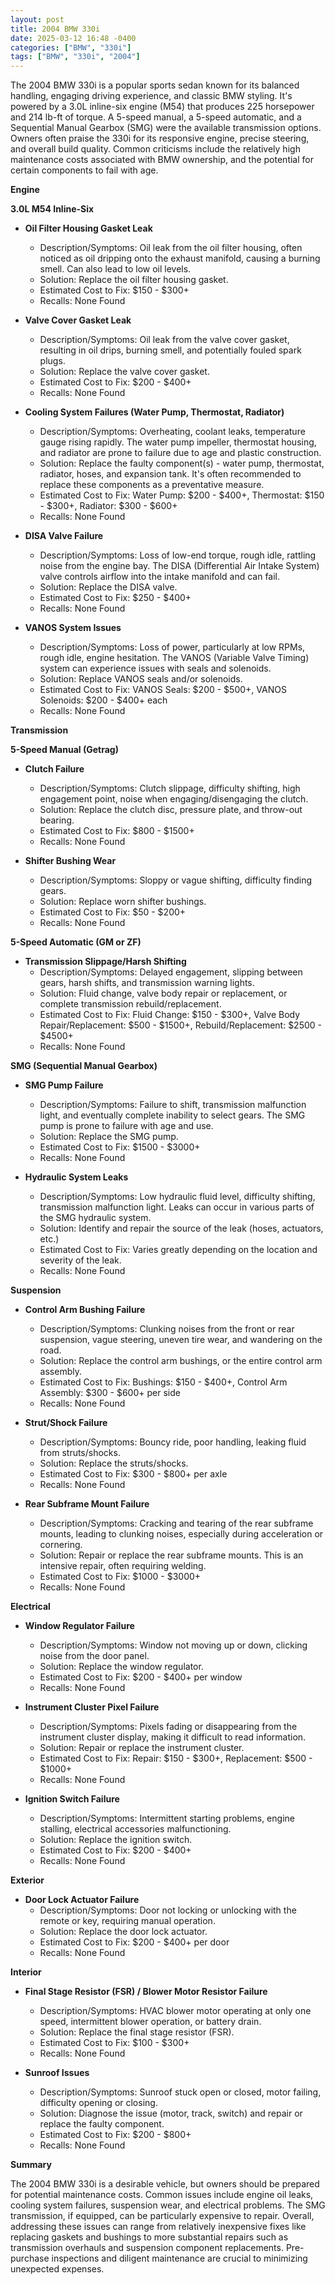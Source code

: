 ```yaml
---
layout: post
title: 2004 BMW 330i
date: 2025-03-12 16:48 -0400
categories: ["BMW", "330i"]
tags: ["BMW", "330i", "2004"]
---
```

The 2004 BMW 330i is a popular sports sedan known for its balanced handling, engaging driving experience, and classic BMW styling. It's powered by a 3.0L inline-six engine (M54) that produces 225 horsepower and 214 lb-ft of torque. A 5-speed manual, a 5-speed automatic, and a Sequential Manual Gearbox (SMG) were the available transmission options. Owners often praise the 330i for its responsive engine, precise steering, and overall build quality. Common criticisms include the relatively high maintenance costs associated with BMW ownership, and the potential for certain components to fail with age.

**Engine**

**3.0L M54 Inline-Six**

*   **Oil Filter Housing Gasket Leak**
    *   Description/Symptoms: Oil leak from the oil filter housing, often noticed as oil dripping onto the exhaust manifold, causing a burning smell. Can also lead to low oil levels.
    *   Solution: Replace the oil filter housing gasket.
    *   Estimated Cost to Fix: $150 - $300+
    *   Recalls: None Found

*   **Valve Cover Gasket Leak**
    *   Description/Symptoms: Oil leak from the valve cover gasket, resulting in oil drips, burning smell, and potentially fouled spark plugs.
    *   Solution: Replace the valve cover gasket.
    *   Estimated Cost to Fix: $200 - $400+
    *   Recalls: None Found

*   **Cooling System Failures (Water Pump, Thermostat, Radiator)**
    *   Description/Symptoms: Overheating, coolant leaks, temperature gauge rising rapidly. The water pump impeller, thermostat housing, and radiator are prone to failure due to age and plastic construction.
    *   Solution: Replace the faulty component(s) - water pump, thermostat, radiator, hoses, and expansion tank. It's often recommended to replace these components as a preventative measure.
    *   Estimated Cost to Fix: Water Pump: $200 - $400+, Thermostat: $150 - $300+, Radiator: $300 - $600+
    *   Recalls: None Found

*   **DISA Valve Failure**
    *   Description/Symptoms: Loss of low-end torque, rough idle, rattling noise from the engine bay. The DISA (Differential Air Intake System) valve controls airflow into the intake manifold and can fail.
    *   Solution: Replace the DISA valve.
    *   Estimated Cost to Fix: $250 - $400+
    *   Recalls: None Found

*   **VANOS System Issues**
    *   Description/Symptoms: Loss of power, particularly at low RPMs, rough idle, engine hesitation. The VANOS (Variable Valve Timing) system can experience issues with seals and solenoids.
    *   Solution: Replace VANOS seals and/or solenoids.
    *   Estimated Cost to Fix: VANOS Seals: $200 - $500+, VANOS Solenoids: $200 - $400+ each
    *   Recalls: None Found

**Transmission**

**5-Speed Manual (Getrag)**

*   **Clutch Failure**
    *   Description/Symptoms: Clutch slippage, difficulty shifting, high engagement point, noise when engaging/disengaging the clutch.
    *   Solution: Replace the clutch disc, pressure plate, and throw-out bearing.
    *   Estimated Cost to Fix: $800 - $1500+
    *   Recalls: None Found

*   **Shifter Bushing Wear**
    *   Description/Symptoms: Sloppy or vague shifting, difficulty finding gears.
    *   Solution: Replace worn shifter bushings.
    *   Estimated Cost to Fix: $50 - $200+
    *   Recalls: None Found

**5-Speed Automatic (GM or ZF)**

*   **Transmission Slippage/Harsh Shifting**
    *   Description/Symptoms: Delayed engagement, slipping between gears, harsh shifts, and transmission warning lights.
    *   Solution: Fluid change, valve body repair or replacement, or complete transmission rebuild/replacement.
    *   Estimated Cost to Fix: Fluid Change: $150 - $300+, Valve Body Repair/Replacement: $500 - $1500+, Rebuild/Replacement: $2500 - $4500+
    *   Recalls: None Found

**SMG (Sequential Manual Gearbox)**

*   **SMG Pump Failure**
    *   Description/Symptoms: Failure to shift, transmission malfunction light, and eventually complete inability to select gears. The SMG pump is prone to failure with age and use.
    *   Solution: Replace the SMG pump.
    *   Estimated Cost to Fix: $1500 - $3000+
    *   Recalls: None Found

*   **Hydraulic System Leaks**
    *   Description/Symptoms: Low hydraulic fluid level, difficulty shifting, transmission malfunction light. Leaks can occur in various parts of the SMG hydraulic system.
    *   Solution: Identify and repair the source of the leak (hoses, actuators, etc.)
    *   Estimated Cost to Fix: Varies greatly depending on the location and severity of the leak.
    *   Recalls: None Found

**Suspension**

*   **Control Arm Bushing Failure**
    *   Description/Symptoms: Clunking noises from the front or rear suspension, vague steering, uneven tire wear, and wandering on the road.
    *   Solution: Replace the control arm bushings, or the entire control arm assembly.
    *   Estimated Cost to Fix: Bushings: $150 - $400+, Control Arm Assembly: $300 - $600+ per side
    *   Recalls: None Found

*   **Strut/Shock Failure**
    *   Description/Symptoms: Bouncy ride, poor handling, leaking fluid from struts/shocks.
    *   Solution: Replace the struts/shocks.
    *   Estimated Cost to Fix: $300 - $800+ per axle
    *   Recalls: None Found

*   **Rear Subframe Mount Failure**
    *   Description/Symptoms: Cracking and tearing of the rear subframe mounts, leading to clunking noises, especially during acceleration or cornering.
    *   Solution: Repair or replace the rear subframe mounts. This is an intensive repair, often requiring welding.
    *   Estimated Cost to Fix: $1000 - $3000+
    *   Recalls: None Found

**Electrical**

*   **Window Regulator Failure**
    *   Description/Symptoms: Window not moving up or down, clicking noise from the door panel.
    *   Solution: Replace the window regulator.
    *   Estimated Cost to Fix: $200 - $400+ per window
    *   Recalls: None Found

*   **Instrument Cluster Pixel Failure**
    *   Description/Symptoms: Pixels fading or disappearing from the instrument cluster display, making it difficult to read information.
    *   Solution: Repair or replace the instrument cluster.
    *   Estimated Cost to Fix: Repair: $150 - $300+, Replacement: $500 - $1000+
    *   Recalls: None Found

*   **Ignition Switch Failure**
    *   Description/Symptoms: Intermittent starting problems, engine stalling, electrical accessories malfunctioning.
    *   Solution: Replace the ignition switch.
    *   Estimated Cost to Fix: $200 - $400+
    *   Recalls: None Found

**Exterior**

*   **Door Lock Actuator Failure**
    *   Description/Symptoms: Door not locking or unlocking with the remote or key, requiring manual operation.
    *   Solution: Replace the door lock actuator.
    *   Estimated Cost to Fix: $200 - $400+ per door
    *   Recalls: None Found

**Interior**

*   **Final Stage Resistor (FSR) / Blower Motor Resistor Failure**
    *   Description/Symptoms: HVAC blower motor operating at only one speed, intermittent blower operation, or battery drain.
    *   Solution: Replace the final stage resistor (FSR).
    *   Estimated Cost to Fix: $100 - $300+
    *   Recalls: None Found

*   **Sunroof Issues**
    * Description/Symptoms: Sunroof stuck open or closed, motor failing, difficulty opening or closing.
    * Solution: Diagnose the issue (motor, track, switch) and repair or replace the faulty component.
    * Estimated Cost to Fix: $200 - $800+
    * Recalls: None Found

**Summary**

The 2004 BMW 330i is a desirable vehicle, but owners should be prepared for potential maintenance costs. Common issues include engine oil leaks, cooling system failures, suspension wear, and electrical problems. The SMG transmission, if equipped, can be particularly expensive to repair. Overall, addressing these issues can range from relatively inexpensive fixes like replacing gaskets and bushings to more substantial repairs such as transmission overhauls and suspension component replacements. Pre-purchase inspections and diligent maintenance are crucial to minimizing unexpected expenses.


